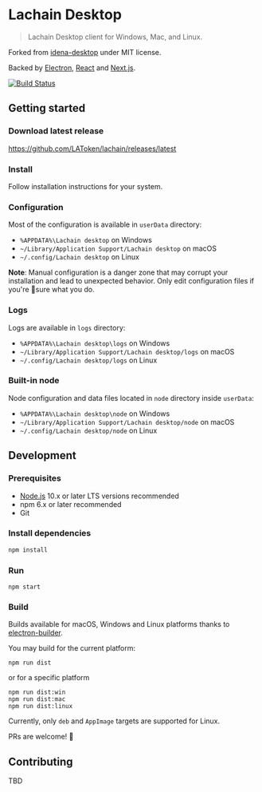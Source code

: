 # Lachain Desktop

> Lachain Desktop client for Windows, Mac, and Linux.

Forked from [idena-desktop](https://github.com/idena-network/idena-desktop) under MIT license.

Backed by [Electron](https://www.electronjs.org), [React](https://reactjs.org) and [Next.js](https://nextjs.org/).

[![Build Status](https://travis-ci.org/github/LAToken/lachain-desktop.svg?branch=master)](https://travis-ci.org/github/LAToken/lachain-desktop)

## Getting started

### Download latest release

https://github.com/LAToken/lachain/releases/latest

### Install

Follow installation instructions for your system.

### Configuration

Most of the configuration is available in `userData` directory:

- `%APPDATA%\Lachain desktop` on Windows
- `~/Library/Application Support/Lachain desktop` on macOS
- `~/.config/Lachain desktop` on Linux

**Note**: Manual configuration is a danger zone that may corrupt your installation and lead to unexpected behavior. Only edit configuration files if you're 💯sure what you do.

### Logs

Logs are available in `logs` directory:

- `%APPDATA%\Lachain desktop\logs` on Windows
- `~/Library/Application Support/Lachain desktop/logs` on macOS
- `~/.config/Lachain desktop/logs` on Linux

### Built-in node

Node configuration and data files located in `node` directory inside `userData`:

- `%APPDATA%\Lachain desktop\node` on Windows
- `~/Library/Application Support/Lachain desktop/node` on macOS
- `~/.config/Lachain desktop/node` on Linux

## Development

### Prerequisites

- [Node.js](https://nodejs.org) 10.x or later LTS versions recommended
- npm 6.x or later recommended
- Git

### Install dependencies

```bash
npm install
```

### Run

```
npm start
```

### Build

Builds available for macOS, Windows and Linux platforms thanks to [electron-builder](https://www.electron.build/).

You may build for the current platform:

```
npm run dist
```

or for a specific platform

```
npm run dist:win
npm run dist:mac
npm run dist:linux
```

Currently, only `deb` and `AppImage` targets are supported for Linux.

PRs are welcome! 👐

## Contributing

TBD

